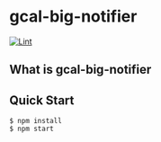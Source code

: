 # gcal-big-notifier

[![Lint](https://github.com/blue0513/gcal-big-notifier/actions/workflows/lint.yml/badge.svg)](https://github.com/blue0513/gcal-big-notifier/actions/workflows/lint.yml)

## What is gcal-big-notifier

## Quick Start

```console
$ npm install
$ npm start
```
